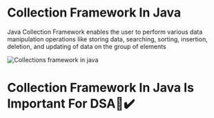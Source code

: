 # Collection Framework In Java
Java Collection Framework enables the user to perform various data manipulation operations like storing data, searching, sorting, insertion, deletion, and updating of data on the group of elements
<!-- 
![This is an image](https://www.oracle.com/a/tech/img/rc10-java-badge-3.png)
![This is an image](https://avatars.githubusercontent.com/u/109135089?s=400&u=26dcc598287c0ab8b2de1cb87ea6d75891ad77c2&v=4) -->

<picture>
  <source media="(prefers-color-scheme: dark)" srcset="https://www.oracle.com/a/tech/img/rc10-java-badge-3.png">
  <source media="(prefers-color-scheme: light)" srcset="https://www.oracle.com/a/tech/img/rc10-java-badge-3.png">
  <img alt="Collections framework in java" src="https://www.oracle.com/a/tech/img/rc10-java-badge-3.png">
</picture>

# Collection Framework In Java Is Important For DSA📝✔️

